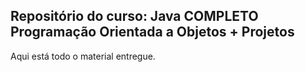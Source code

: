 ## Repositório do curso: Java COMPLETO Programação Orientada a Objetos + Projetos

Aqui está todo o material entregue.